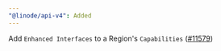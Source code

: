 ```yaml
---
"@linode/api-v4": Added
---
```


Add `Enhanced Interfaces` to a Region's `Capabilities` ([#11579](https://github.com/linode/manager/pull/11579))
